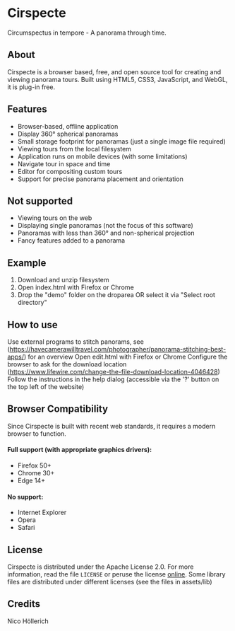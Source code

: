 # Cirspecte
Circumspectus in tempore - A panorama through time.

## About
Cirspecte is a browser based, free, and open source tool for creating and viewing panorama tours. Built using HTML5, CSS3, JavaScript, and WebGL, it is plug-in free.

## Features
* Browser-based, offline application
* Display 360° spherical panoramas
* Small storage footprint for panoramas (just a single image file required)
* Viewing tours from the local filesystem
* Application runs on mobile devices (with some limitations)
* Navigate tour in space and time
* Editor for compositing custom tours
* Support for precise panorama placement and orientation

## Not supported
* Viewing tours on the web
* Displaying single panoramas (not the focus of this software)
* Panoramas with less than 360° and non-spherical projection
* Fancy features added to a panorama

## Example
1. Download and unzip filesystem
2. Open index.html with Firefox or Chrome
3. Drop the "demo" folder on the droparea OR select it via "Select root directory"

## How to use
Use external programs to stitch panorams, see (https://havecamerawilltravel.com/photographer/panorama-stitching-best-apps/) for an overview
Open edit.html with Firefox or Chrome 
Configure the browser to ask for the download location (https://www.lifewire.com/change-the-file-download-location-4046428)
Follow the instructions in the help dialog (accessible via the '?' button on the top left of the website)


## Browser Compatibility
Since Cirspecte is built with recent web standards, it requires a modern browser to function.

#### Full support (with appropriate graphics drivers):
* Firefox 50+
* Chrome 30+
* Edge 14+

#### No support:
* Internet Explorer
* Opera
* Safari

## License
Cirspecte is distributed under the Apache License 2.0. For more information, read the file `LICENSE` or peruse the license [online](https://github.com/nihoel/cirspecte/blob/master/LICENSE).
Some library files are distributed under different licenses (see the files in assets/lib)


## Credits
Nico Höllerich

